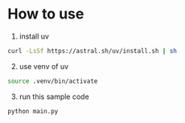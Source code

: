 # How to use
1. install uv
```bash
curl -LsSf https://astral.sh/uv/install.sh | sh
```
2. use venv of uv
```bash
source .venv/bin/activate
```
3. run this sample code
```bash
python main.py
```
